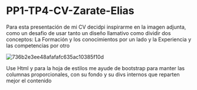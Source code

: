 # PP1-TP4-CV-Zarate-Elias

Para esta presentación de mi CV decidpi inspirarme en la imagen adjunta, como un desafio de usar tanto un diseño llamativo como dividir dos conceptos:
La Formación y los conocimientos por un lado y la Experiencia y las competencias por otro


![736b2e3ee48afafafc635ac10385f10d](https://github.com/user-attachments/assets/33efe741-a716-409f-9b18-e553735efb1b)

Use Html y para la hoja de estilos me ayude de bootstrap para manter las columnas proporcionales, con su fondo y su divs internos que reparten mejor el contenido
